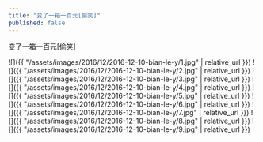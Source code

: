 ```yaml
---
title: "变了一箱一百元[偷笑]"
published: false
---
```

变了一箱一百元[偷笑]



![]({{ "/assets/images/2016/12/2016-12-10-bian-le-y/1.jpg" | relative_url }})
![]({{ "/assets/images/2016/12/2016-12-10-bian-le-y/2.jpg" | relative_url }})
![]({{ "/assets/images/2016/12/2016-12-10-bian-le-y/3.jpg" | relative_url }})
![]({{ "/assets/images/2016/12/2016-12-10-bian-le-y/4.jpg" | relative_url }})
![]({{ "/assets/images/2016/12/2016-12-10-bian-le-y/5.jpg" | relative_url }})
![]({{ "/assets/images/2016/12/2016-12-10-bian-le-y/6.jpg" | relative_url }})
![]({{ "/assets/images/2016/12/2016-12-10-bian-le-y/7.jpg" | relative_url }})
![]({{ "/assets/images/2016/12/2016-12-10-bian-le-y/8.jpg" | relative_url }})
![]({{ "/assets/images/2016/12/2016-12-10-bian-le-y/9.jpg" | relative_url }})
